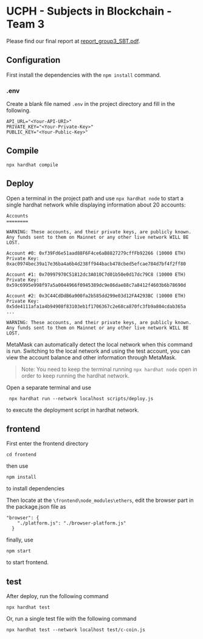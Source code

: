 # UCPH - Subjects in Blockchain - Team 3
Please find our final report at [report_group3_SBT.pdf](./report_group3_SBT.pdf).

## Configuration
First install the dependencies with the `npm install` command.

### .env
Create a blank file named `.env` in the project directory and fill in the following.
```
API_URL="<Your-API-URI>"
PRIVATE_KEY="<Your-Private-Key>"
PUBLIC_KEY="<Your-Public-Key>"
```
## Compile
```
npx hardhat compile
```

## Deploy
Open a terminal in the project path and use `npx hardhat node` to start a single hardhat network while displaying information about 20 accounts:
```
Accounts
========

WARNING: These accounts, and their private keys, are publicly known.
Any funds sent to them on Mainnet or any other live network WILL BE LOST.

Account #0: 0xf39Fd6e51aad88F6F4ce6aB8827279cffFb92266 (10000 ETH)
Private Key: 0xac0974bec39a17e36ba4a6b4d238ff944bacb478cbed5efcae784d7bf4f2ff80

Account #1: 0x70997970C51812dc3A010C7d01b50e0d17dc79C8 (10000 ETH)
Private Key: 0x59c6995e998f97a5a0044966f0945389dc9e86dae88c7a8412f4603b6b78690d

Account #2: 0x3C44CdDdB6a900fa2b585dd299e03d12FA4293BC (10000 ETH)
Private Key: 0x5de4111afa1a4b94908f83103eb1f1706367c2e68ca870fc3fb9a804cdab365a
...

WARNING: These accounts, and their private keys, are publicly known.
Any funds sent to them on Mainnet or any other live network WILL BE LOST.
```

MetaMask can automatically detect the local network when this command is run. Switching to the local network and using the test account, you can view the account balance and other information through MetaMask.

> Note: You need to keep the terminal running `npx hardhat node` open in order to keep running the hardhat network.


Open a separate terminal and use
```
 npx hardhat run --network localhost scripts/deploy.js
```
to execute the deployment script in hardhat network.

## frontend
First enter the frontend directory
```
cd frontend
```
then use
```
npm install
```
to install dependencies

Then locate at the `\frontend\node_modules\ethers`, edit the browser part in the package.json file as
```
"browser": {
    "./platform.js": "./browser-platform.js"
  }
```

finally, use
```
npm start
```
to start frontend.

## test 
After deploy, run the following command
```
npx hardhat test
```
Or, run a single test file with the following command
```
npx hardhat test --network localhost test/c-coin.js
```

